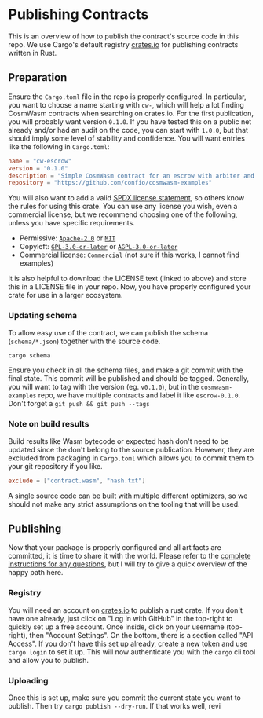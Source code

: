 # Publishing Contracts

This is an overview of how to publish the contract's source code in this repo.
We use Cargo's default registry [crates.io](https://crates.io/) for publishing contracts written in Rust.

## Preparation

Ensure the `Cargo.toml` file in the repo is properly configured. In particular, you want to
choose a name starting with `cw-`, which will help a lot finding CosmWasm contracts when
searching on crates.io. For the first publication, you will probably want version `0.1.0`.
If you have tested this on a public net already and/or had an audit on the code,
you can start with `1.0.0`, but that should imply some level of stability and confidence.
You will want entries like the following in `Cargo.toml`:

```toml
name = "cw-escrow"
version = "0.1.0"
description = "Simple CosmWasm contract for an escrow with arbiter and timeout"
repository = "https://github.com/confio/cosmwasm-examples"
```

You will also want to add a valid [SPDX license statement](https://spdx.org/licenses/),
so others know the rules for using this crate. You can use any license you wish,
even a commercial license, but we recommend choosing one of the following, unless you have
specific requirements.

* Permissive: [`Apache-2.0`](https://spdx.org/licenses/Apache-2.0.html#licenseText) or [`MIT`](https://spdx.org/licenses/MIT.html#licenseText)
* Copyleft: [`GPL-3.0-or-later`](https://spdx.org/licenses/GPL-3.0-or-later.html#licenseText) or [`AGPL-3.0-or-later`](https://spdx.org/licenses/AGPL-3.0-or-later.html#licenseText)
* Commercial license: `Commercial` (not sure if this works, I cannot find examples)

It is also helpful to download the LICENSE text (linked to above) and store this
in a LICENSE file in your repo. Now, you have properly configured your crate for use
in a larger ecosystem.

### Updating schema

To allow easy use of the contract, we can publish the schema (`schema/*.json`) together
with the source code.

```sh
cargo schema
```

Ensure you check in all the schema files, and make a git commit with the final state.
This commit will be published and should be tagged. Generally, you will want to
tag with the version (eg. `v0.1.0`), but in the `cosmwasm-examples` repo, we have
multiple contracts and label it like `escrow-0.1.0`. Don't forget a
`git push && git push --tags`

### Note on build results

Build results like Wasm bytecode or expected hash don't need to be updated since
the don't belong to the source publication. However, they are excluded from packaging
in `Cargo.toml` which allows you to commit them to your git repository if you like.

```toml
exclude = ["contract.wasm", "hash.txt"]
```

A single source code can be built with multiple different optimizers, so
we should not make any strict assumptions on the tooling that will be used.

## Publishing

Now that your package is properly configured and all artifacts are committed, it
is time to share it with the world.
Please refer to the [complete instructions for any questions](https://rurust.github.io/cargo-docs-ru/crates-io.html),
but I will try to give a quick overview of the happy path here.

### Registry

You will need an account on [crates.io](https://crates.io) to publish a rust crate.
If you don't have one already, just click on "Log in with GitHub" in the top-right
to quickly set up a free account. Once inside, click on your username (top-right),
then "Account Settings". On the bottom, there is a section called "API Access".
If you don't have this set up already, create a new token and use `cargo login`
to set it up. This will now authenticate you with the `cargo` cli tool and allow
you to publish.

### Uploading

Once this is set up, make sure you commit the current state you want to publish.
Then try `cargo publish --dry-run`. If that works well, revi